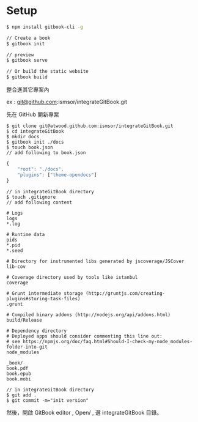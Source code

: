 # Setup

```bash
$ npm install gitbook-cli -g
```

```bash
// Create a book
$ gitbook init

// preview
$ gitbook serve

// Or build the static website
$ gitbook build
```

整合進其它專案內

ex : git@github.com:ismsor/integrateGitBook.git

先在 GitHub 開新專案

```
$ git clone git@atwood.github.com:ismsor/integrateGitBook.git
$ cd integrateGitBook
$ mkdir docs
$ gitbook init ./docs
$ touch book.json
// add following to book.json
```

```js
{
    "root": "./docs",
    "plugins": ["theme-opendocs"]
}
```

```
// in integrateGitBook directory
$ touch .gitignore
// add following content
```

```
# Logs
logs
*.log

# Runtime data
pids
*.pid
*.seed

# Directory for instrumented libs generated by jscoverage/JSCover
lib-cov

# Coverage directory used by tools like istanbul
coverage

# Grunt intermediate storage (http://gruntjs.com/creating-plugins#storing-task-files)
.grunt

# Compiled binary addons (http://nodejs.org/api/addons.html)
build/Release

# Dependency directory
# Deployed apps should consider commenting this line out:
# see https://npmjs.org/doc/faq.html#Should-I-check-my-node_modules-folder-into-git
node_modules

_book/
book.pdf
book.epub
book.mobi
```

```
// in integrateGitBook directory
$ git add .
$ git commit -m="init version"
```

然後，開啟 GitBook editor , Open/ , 選 integrateGitBook 目錄。







